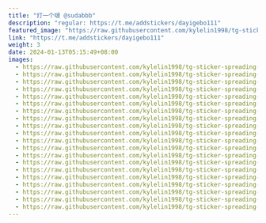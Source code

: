 ```yaml
---
title: "打一个啵 @sudabbb"
description: "regular: https://t.me/addstickers/dayigebo111"
featured_image: "https://raw.githubusercontent.com/kylelin1998/tg-sticker-spreading-worldwide-images/main/img/4b8d5097-03e6-4731-96ef-a2b905472fe9.jpg"
link: "https://t.me/addstickers/dayigebo111"
weight: 3
date: 2024-01-13T05:15:49+08:00
images:
  - https://raw.githubusercontent.com/kylelin1998/tg-sticker-spreading-worldwide-images/main/img/4b8d5097-03e6-4731-96ef-a2b905472fe9.jpg
  - https://raw.githubusercontent.com/kylelin1998/tg-sticker-spreading-worldwide-images/main/img/232458eb-8913-4eb5-8a2c-63ed0e1c4b8e.jpg
  - https://raw.githubusercontent.com/kylelin1998/tg-sticker-spreading-worldwide-images/main/img/e0fb1aa5-5c76-4913-a5b6-d8c72fae30e6.jpg
  - https://raw.githubusercontent.com/kylelin1998/tg-sticker-spreading-worldwide-images/main/img/481f3343-4525-49ea-9e61-701f0370ea62.jpg
  - https://raw.githubusercontent.com/kylelin1998/tg-sticker-spreading-worldwide-images/main/img/35e28f23-fb89-45a3-9436-c053bd3293c7.jpg
  - https://raw.githubusercontent.com/kylelin1998/tg-sticker-spreading-worldwide-images/main/img/cc3a5005-21f6-4973-8391-75529db3a7e0.jpg
  - https://raw.githubusercontent.com/kylelin1998/tg-sticker-spreading-worldwide-images/main/img/94c3a677-1958-4a2e-9389-27c8994beb35.jpg
  - https://raw.githubusercontent.com/kylelin1998/tg-sticker-spreading-worldwide-images/main/img/c531ebba-5643-4a2b-973f-d6af0d6f5889.jpg
  - https://raw.githubusercontent.com/kylelin1998/tg-sticker-spreading-worldwide-images/main/img/dd0e5f46-08c0-4915-b80b-02e4d3a7a07a.jpg
  - https://raw.githubusercontent.com/kylelin1998/tg-sticker-spreading-worldwide-images/main/img/0fe505b1-62e0-4f68-9709-32b543af0b20.jpg
  - https://raw.githubusercontent.com/kylelin1998/tg-sticker-spreading-worldwide-images/main/img/d1e93f3a-eef2-47a0-abb0-0823efb3910f.jpg
  - https://raw.githubusercontent.com/kylelin1998/tg-sticker-spreading-worldwide-images/main/img/8e640c79-2571-4d7e-88fe-558e08e5e373.jpg
  - https://raw.githubusercontent.com/kylelin1998/tg-sticker-spreading-worldwide-images/main/img/6da1cb1a-6305-4e4c-baf6-1fb43c38eff2.jpg
  - https://raw.githubusercontent.com/kylelin1998/tg-sticker-spreading-worldwide-images/main/img/69eb3cc8-7d5d-45cf-9fc5-a0af7c170d40.jpg
  - https://raw.githubusercontent.com/kylelin1998/tg-sticker-spreading-worldwide-images/main/img/cb5bd911-af54-4faf-bb35-8208b2eacbff.jpg
  - https://raw.githubusercontent.com/kylelin1998/tg-sticker-spreading-worldwide-images/main/img/bf047b24-c411-41ef-ab1a-235c42a9ca3c.jpg
  - https://raw.githubusercontent.com/kylelin1998/tg-sticker-spreading-worldwide-images/main/img/2d8c4ef6-6d6c-4a7b-a32c-d43f72bdcecc.jpg
  - https://raw.githubusercontent.com/kylelin1998/tg-sticker-spreading-worldwide-images/main/img/2ba589a6-ae58-4f5d-8742-f46e4f38795e.jpg
  - https://raw.githubusercontent.com/kylelin1998/tg-sticker-spreading-worldwide-images/main/img/a10a8b82-c4ec-42d9-9181-8db302b9c836.jpg
  - https://raw.githubusercontent.com/kylelin1998/tg-sticker-spreading-worldwide-images/main/img/af1415f3-d095-4269-8bcc-b1b057ea8ad3.jpg
---
```

